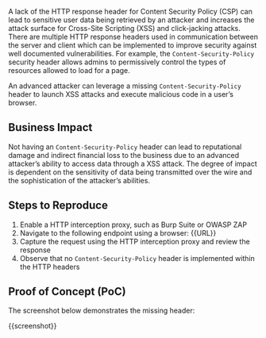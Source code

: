 A lack of the HTTP response header for Content Security Policy (CSP) can lead to sensitive user data being retrieved by an attacker and increases the attack surface for Cross-Site Scripting (XSS) and click-jacking attacks. There are multiple HTTP response headers used in communication between the server and client which can be implemented to improve security against well documented vulnerabilities. For example, the `Content-Security-Policy` security header allows admins to permissively control the types of resources allowed to load for a page.

An advanced attacker can leverage a missing `Content-Security-Policy` header to launch XSS attacks and execute malicious code in a user’s browser.

## Business Impact

Not having an `Content-Security-Policy` header can lead to reputational damage and indirect financial loss to the business due to an advanced attacker’s ability to access data through a XSS attack. The degree of impact is dependent on the sensitivity of data being transmitted over the wire and the sophistication of the attacker’s abilities.

## Steps to Reproduce

1. Enable a HTTP interception proxy, such as Burp Suite or OWASP ZAP
1. Navigate to the following endpoint using a browser: {{URL}}
1. Capture the request using the HTTP interception proxy and review the response
1. Observe that no `Content-Security-Policy` header is implemented within the HTTP headers

## Proof of Concept (PoC)

The screenshot below demonstrates the missing header:

{{screenshot}}
